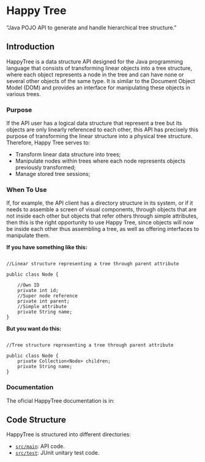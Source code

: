 
# Happy Tree

“Java POJO API to generate and handle hierarchical tree structure.”


## Introduction

HappyTree is a data structure API designed for the Java programming 
language that consists of transforming linear objects into a tree 
structure, where each object represents a node in the tree and can 
have none or several other objects of the same type. It is similar 
to the Document Object Model (DOM) and provides an interface for 
manipulating these objects in various trees.

### Purpose

If the API user has a logical data structure that represent a tree 
but its objects are only linearly referenced to each other, this 
API has precisely this purpose of transforming the linear structure 
into a physical tree structure. Therefore, Happy Tree serves to:

<ul>
<li>Transform linear data structure into trees;</li>
<li>Manipulate nodes within trees where each node represents objects
 previously transformed;</li>
<li>Manage stored tree sessions;</li>
</ul>

### When To Use

If, for example, the API client has a directory structure in its 
system, or if it needs to assemble a screen of visual components, 
through objects that are not inside each other but objects that 
refer others through simple attributes, then this is the right 
opportunity to use Happy Tree, since objects will now be inside 
each other thus assembling a tree, as well as offering interfaces 
to manipulate them.

<p><b>If you have something like this:</b></p>
<code>
//Linear structure representing a tree through parent attribute<br/>
public class Node {  <br />
	//Own ID  
	private int id;  
	//Super node reference  
	private int parent;  
	//Simple attribute  
	private String name;  
}  
</code>
<p><b>But you want do this:</b></p>
<code>
//Tree structure representing a tree through parent attribute<br/>
public class Node {  
	private Collection&lt;Node&gt; children;  
	private String name;  
}  
</code>

### Documentation

The oficial HappyTree documentation is in:

## Code Structure

HappyTree is structured into different directories:

- [`src/main`](./src/main): API code.
- [`src/test`](./src/test): JUnit unitary test code.
